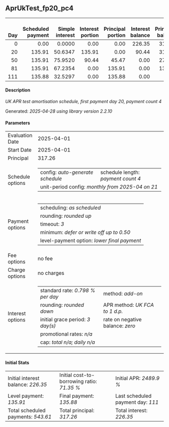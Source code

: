 <h2>AprUkTest_fp20_pc4</h2>
<table>
    <thead style="vertical-align: bottom;">
        <th style="text-align: right;">Day</th>
        <th style="text-align: right;">Scheduled payment</th>
        <th style="text-align: right;">Simple interest</th>
        <th style="text-align: right;">Interest portion</th>
        <th style="text-align: right;">Principal portion</th>
        <th style="text-align: right;">Interest balance</th>
        <th style="text-align: right;">Principal balance</th>
        <th style="text-align: right;">Total simple interest</th>
        <th style="text-align: right;">Total interest</th>
        <th style="text-align: right;">Total principal</th>
    </thead>
    <tr style="text-align: right;">
        <td class="ci00">0</td>
        <td class="ci01" style="white-space: nowrap;">0.00</td>
        <td class="ci02">0.0000</td>
        <td class="ci03">0.00</td>
        <td class="ci04">0.00</td>
        <td class="ci05">226.35</td>
        <td class="ci06">317.26</td>
        <td class="ci07">0.0000</td>
        <td class="ci08">0.00</td>
        <td class="ci09">0.00</td>
    </tr>
    <tr style="text-align: right;">
        <td class="ci00">20</td>
        <td class="ci01" style="white-space: nowrap;">135.91</td>
        <td class="ci02">50.6347</td>
        <td class="ci03">135.91</td>
        <td class="ci04">0.00</td>
        <td class="ci05">90.44</td>
        <td class="ci06">317.26</td>
        <td class="ci07">50.6347</td>
        <td class="ci08">135.91</td>
        <td class="ci09">0.00</td>
    </tr>
    <tr style="text-align: right;">
        <td class="ci00">50</td>
        <td class="ci01" style="white-space: nowrap;">135.91</td>
        <td class="ci02">75.9520</td>
        <td class="ci03">90.44</td>
        <td class="ci04">45.47</td>
        <td class="ci05">0.00</td>
        <td class="ci06">271.79</td>
        <td class="ci07">126.5867</td>
        <td class="ci08">226.35</td>
        <td class="ci09">45.47</td>
    </tr>
    <tr style="text-align: right;">
        <td class="ci00">81</td>
        <td class="ci01" style="white-space: nowrap;">135.91</td>
        <td class="ci02">67.2354</td>
        <td class="ci03">0.00</td>
        <td class="ci04">135.91</td>
        <td class="ci05">0.00</td>
        <td class="ci06">135.88</td>
        <td class="ci07">193.8222</td>
        <td class="ci08">226.35</td>
        <td class="ci09">181.38</td>
    </tr>
    <tr style="text-align: right;">
        <td class="ci00">111</td>
        <td class="ci01" style="white-space: nowrap;">135.88</td>
        <td class="ci02">32.5297</td>
        <td class="ci03">0.00</td>
        <td class="ci04">135.88</td>
        <td class="ci05">0.00</td>
        <td class="ci06">0.00</td>
        <td class="ci07">226.3518</td>
        <td class="ci08">226.35</td>
        <td class="ci09">317.26</td>
    </tr>
</table>
<h4>Description</h4>
<p><i>UK APR test amortisation schedule, first payment day 20, payment count 4</i></p>
<p>Generated: <i>2025-04-28 using library version 2.2.10</i></p>
<h4>Parameters</h4>
<table>
    <tr>
        <td>Evaluation Date</td>
        <td>2025-04-01</td>
    </tr>
    <tr>
        <td>Start Date</td>
        <td>2025-04-01</td>
    </tr>
    <tr>
        <td>Principal</td>
        <td>317.26</td>
    </tr>
    <tr>
        <td>Schedule options</td>
        <td>
            <table>
                <tr>
                    <td>config: <i>auto-generate schedule</i></td>
                    <td>schedule length: <i><i>payment count</i> 4</i></td>
                </tr>
                <tr>
                    <td colspan="2" style="white-space: nowrap;">unit-period config: <i>monthly from 2025-04 on 21</i></td>
                </tr>
            </table>
        </td>
    </tr>
    <tr>
        <td>Payment options</td>
        <td>
            <table>
                <tr>
                    <td>scheduling: <i>as scheduled</i></td>
                </tr>
                <tr>
                    <td>rounding: <i>rounded up</i></td>
                </tr>
                <tr>
                    <td>timeout: <i>3</i></td>
                </tr>
                <tr>
                    <td>minimum: <i>defer&nbsp;or&nbsp;write&nbsp;off&nbsp;up&nbsp;to&nbsp;0.50</i></td>
                </tr>
                <tr>
                    <td>level-payment option: <i>lower&nbsp;final&nbsp;payment</i></td>
                </tr>
            </table>
        </td>
    </tr>
    <tr>
        <td>Fee options</td>
        <td>no fee
        </td>
    </tr>
    <tr>
        <td>Charge options</td>
        <td>no charges
        </td>
    </tr>
    <tr>
        <td>Interest options</td>
        <td>
            <table>
                <tr>
                    <td>standard rate: <i>0.798 % per day</i></td>
                    <td>method: <i>add-on</i></td>
                </tr>
                <tr>
                    <td>rounding: <i>rounded down</i></td>
                    <td>APR method: <i>UK FCA to 1 d.p.</i></td>
                </tr>
                <tr>
                    <td>initial grace period: <i>3 day(s)</i></td>
                    <td>rate on negative balance: <i>zero</i></td>
                </tr>
                <tr>
                    <td colspan="2">promotional rates: <i><i>n/a</i></i></td>
                </tr>
                <tr>
                    <td colspan="2">cap: <i>total <i>n/a</i>; daily <i>n/a</i></td>
                </tr>
            </table>
        </td>
    </tr>
</table>
<h4>Initial Stats</h4>
<table>
    <tr>
        <td>Initial interest balance: <i>226.35</i></td>
        <td>Initial cost-to-borrowing ratio: <i>71.35 %</i></td>
        <td>Initial APR: <i>2489.9 %</i></td>
    </tr>
    <tr>
        <td>Level payment: <i>135.91</i></td>
        <td>Final payment: <i>135.88</i></td>
        <td>Last scheduled payment day: <i>111</i></td>
    </tr>
    <tr>
        <td>Total scheduled payments: <i>543.61</i></td>
        <td>Total principal: <i>317.26</i></td>
        <td>Total interest: <i>226.35</i></td>
    </tr>
</table>
